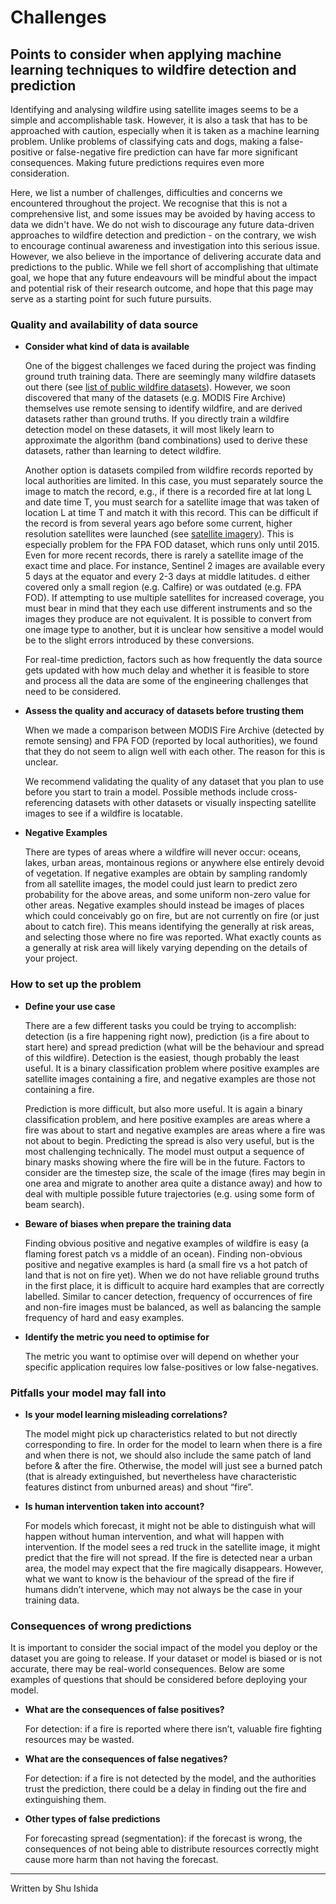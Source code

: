 # Challenges

## Points to consider when applying machine learning techniques to wildfire detection and prediction
Identifying and analysing wildfire using satellite images seems to be a simple and accomplishable task. 
However, it is also a task that has to be approached with caution, especially when it is taken as a machine learning problem.
Unlike problems of classifying cats and dogs, making a false-positive or false-negative fire prediction can have far more significant consequences.
Making future predictions requires even more consideration. 

Here, we list a number of challenges, difficulties and concerns we encountered throughout the project. 
We recognise that this is not a comprehensive list, and some issues may be avoided by having access to data we didn't have. 
We do not wish to discourage any future data-driven approaches to wildfire detection and prediction - on the contrary, 
we wish to encourage continual awareness and investigation into this serious issue. 
However, we also believe in the importance of delivering accurate data and predictions to the public. 
While we fell short of accomplishing that ultimate goal,
we hope that any future endeavours will be mindful about the impact and potential risk of their research outcome, 
and hope that this page may serve as a starting point for such future pursuits.

### Quality and availability of data source
- **Consider what kind of data is available**

    One of the biggest challenges we faced during the project was finding ground truth training data. 
There are seemingly many wildfire datasets out there (see [list of public wildfire datasets](/wildfire/datasets)).
However, we soon discovered that many of the datasets (e.g. MODIS Fire Archive) themselves use remote sensing to identify wildfire, and are derived datasets rather than ground truths.
If you directly train a wildfire detection model on these datasets, it will most likely learn to approximate the algorithm (band combinations) used to derive these datasets, rather than learning to detect wildfire.

    Another option is datasets compiled from wildfire records reported by local authorities are limited. 
    In this case, you must separately source the image to match the record, e.g., if there is a recorded fire at lat long L and date time T, 
    you must search for a satellite image that was taken of location L at time T and match it with this record. This can be difficult if the record is from several years ago before some current, higher resolution satellites were launched (see [satellite imagery](/wildfire/satellites)). This is especially problem for the FPA FOD dataset, which runs only until 2015. Even for more recent records, there is rarely a satellite image of the exact time and place. For instance, Sentinel 2 images are available every 5 days at the equator and every 2-3 days at middle latitudes. d either covered only a small region (e.g. Calfire) or was outdated (e.g. FPA FOD). If attempting to use multiple satellites for increased coverage, you must bear in mind that they each use different instruments and so the images they produce are not equivalent. It is possible to convert from one image type to another, but it is unclear how sensitive a model would be to the slight errors introduced by these conversions.


    For real-time prediction, factors such as how frequently the data source gets updated with how much delay and whether it is feasible to store and process all the data are some of the engineering challenges that need to be considered. 

- **Assess the quality and accuracy of datasets before trusting them**

    When we made a comparison between MODIS Fire Archive (detected by remote sensing) and FPA FOD (reported by local authorities), 
we found that they do not seem to align well with each other. The reason for this is unclear.
    
    We recommend validating the quality of any dataset that you plan to use before you start to train a model. Possible methods include cross-referencing datasets with other datasets or visually inspecting satellite images to see if a wildfire is locatable.

- **Negative Examples**

    There are types of areas where a wildfire will never occur: oceans, lakes, urban areas, 
    montainous regions or anywhere else entirely devoid of vegetation. 
    If negative examples are obtain by sampling randomly from all satellite images, the model could just learn to predict zero probability for the above areas, 
    and some uniform non-zero value for other areas. 
    Negative examples should instead be images of places which could conceivably go on fire, 
    but are not currently on fire (or just about to catch fire). 
    This means identifying the generally at risk areas, and selecting those where no fire was reported. 
    What exactly counts as a generally at risk area will likely varying depending on the details of your project.

### How to set up the problem

- **Define your use case**

    There are a few different tasks you could be trying to accomplish: detection (is a fire happening right now), 
    prediction (is a fire about to start here) and spread prediction (what will be the behaviour and spread of this wildfire). 
    Detection is the easiest, though probably the least useful. 
    It is a binary classification problem where positive examples are satellite images containing a fire, 
    and negative examples are those not containing a fire. 
    
    Prediction is more difficult, but also more useful. It is again a binary classification problem, 
    and here positive examples are areas where a fire was about to start and negative examples are areas where a fire was not about to begin. 
    Predicting the spread is also very useful, but is the most challenging technically. 
    The model must output a sequence of binary masks showing where the fire will be in the future. 
    Factors to consider are the timestep size, the scale of the image (fires may begin in one area and migrate to another area quite a distance away) 
    and how to deal with multiple possible future trajectories (e.g. using some form of beam search).

- **Beware of biases when prepare the training data**

    Finding obvious positive and negative examples of wildfire is easy (a flaming forest patch vs a middle of an ocean). 
Finding non-obvious positive and negative examples is hard (a small fire vs a hot patch of land that is not on fire yet). 
When we do not have reliable ground truths in the first place, it is difficult to acquire hard examples that are correctly labelled.
Similar to cancer detection, frequency of occurrences of fire and non-fire images must be balanced, as well as balancing 
the sample frequency of hard and easy examples. 

- **Identify the metric you need to optimise for**

    The metric you want to optimise over will depend on whether your specific application requires low false-positives or low false-negatives.

### Pitfalls your model may fall into

- **Is your model learning misleading correlations?**

    The model might pick up characteristics related to but not directly corresponding to fire.
In order for the model to learn when there is a fire and when there is not, we should also include the same patch of land before & after the fire. 
Otherwise, the model will just see a burned patch (that is already extinguished, but nevertheless have characteristic features distinct from unburned areas) and shout “fire”.

- **Is human intervention taken into account?**

    For models which forecast, it might not be able to distinguish what will happen without human intervention, and what will happen with intervention.
If the model sees a red truck in the satellite image, it might predict that the fire will not spread. 
If the fire is detected near a urban area, the model may expect that the fire magically disappears.
However, what we want to know is the behaviour of the spread of the fire if humans didn’t intervene, which may not always be the case in your training data.

### Consequences of wrong predictions
It is important to consider the social impact of the model you deploy or the dataset you are going to release.
If your dataset or model is biased or is not accurate, there may be real-world consequences.
Below are some examples of questions that should be considered before deploying your model.

- **What are the consequences of false positives?**

    For detection: if a fire is reported where there isn’t, valuable fire fighting resources may be wasted.

- **What are the consequences of false negatives?**

    For detection: if a fire is not detected by the model, and the authorities trust the prediction, there could be a delay in finding out the fire and extinguishing them.

- **Other types of false predictions**

    For forecasting spread (segmentation): if the forecast is wrong, the consequences of not being able to distribute resources correctly might cause more harm than not having the forecast.

---
Written by Shu Ishida